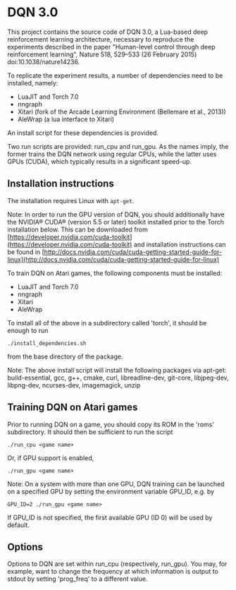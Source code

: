 # DQN 3.0

This project contains the source code of DQN 3.0, a Lua-based deep reinforcement
learning architecture, necessary to reproduce the experiments
described in the paper "Human-level control through deep reinforcement
learning", Nature 518, 529–533 (26 February 2015) doi:10.1038/nature14236.

To replicate the experiment results, a number of dependencies need to be
installed, namely:

 * LuaJIT and Torch 7.0
 * nngraph
 * Xitari (fork of the Arcade Learning Environment (Bellemare et al., 2013))
 * AleWrap (a lua interface to Xitari)

An install script for these dependencies is provided.

Two run scripts are provided: run_cpu and run_gpu. As the names imply,
the former trains the DQN network using regular CPUs, while the latter uses
GPUs (CUDA), which typically results in a significant speed-up.



## Installation instructions

The installation requires Linux with `apt-get`.

Note: In order to run the GPU version of DQN, you should additionally have the
NVIDIA® CUDA® (version 5.5 or later) toolkit installed prior to the Torch
installation below.
This can be downloaded from [https://developer.nvidia.com/cuda-toolkit](https://developer.nvidia.com/cuda-toolkit) and installation instructions can be found in
[http://docs.nvidia.com/cuda/cuda-getting-started-guide-for-linux](http://docs.nvidia.com/cuda/cuda-getting-started-guide-for-linux)


To train DQN on Atari games, the following components must be installed:

 * LuaJIT and Torch 7.0
 * nngraph
 * Xitari
 * AleWrap

To install all of the above in a subdirectory called 'torch', it should be enough to run

`./install_dependencies.sh`

from the base directory of the package.


Note: The above install script will install the following packages via apt-get:
build-essential, gcc, g++, cmake, curl, libreadline-dev, git-core, libjpeg-dev,
libpng-dev, ncurses-dev, imagemagick, unzip



## Training DQN on Atari games

Prior to running DQN on a game, you should copy its ROM in the 'roms' subdirectory.
It should then be sufficient to run the script

`./run_cpu <game name>`

Or, if GPU support is enabled,

`./run_gpu <game name>`


Note: On a system with more than one GPU, DQN training can be launched on a
specified GPU by setting the environment variable GPU_ID, e.g. by

    GPU_ID=2 ./run_gpu <game name>

If GPU_ID is not specified, the first available GPU (ID 0) will be used by default.



## Options

Options to DQN are set within run_cpu (respectively, run_gpu). You may,
for example, want to change the frequency at which information is output 
to stdout by setting 'prog_freq' to a different value.
